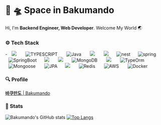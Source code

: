 # 🚀 🛸 Space in Bakumando 
Hi, I'm **Backend Engineer, Web Developer**. Welcome My World 🌏

### ⚙️ Tech Stack 

<p>
  - <img src="http://img.shields.io/badge/-Javascript-F7DF1E?style=for-the-badge&logo=Javascript&logoColor=black"
       style="height: auto; margin-left: 10px; margin-right: 10px;"/>&nbsp
  <img src="https://img.shields.io/badge/-TYPESCRIPT-3178C6?style=for-the-badge&logo=typescript&logoColor=black" alt="TYPESCRIPT"
       style="height: auto; margin-left: 10px; margin-right: 10px;"/>&nbsp
  <img src="https://img.shields.io/badge/-Java-007396?style=for-the-badge&logo=java&logocolor=white" alt="Java"
       style="height: auto; margin-left: 10px; margin-right: 10px;"/>&nbsp
  <img src="http://img.shields.io/badge/-Node-339933?style=for-the-badge&logo=Node.js&logoColor=white"
       style="height: auto; margin-left: 10px; margin-right: 10px;"/>&nbsp 
  <img src="http://img.shields.io/badge/-Express-000000?style=for-the-badge&logo=Express&logoColor=white"
       style="height: auto; margin-left: 10px; margin-right: 10px;"/>
  <img src="https://img.shields.io/badge/-NEST-E0234E?style=for-the-badge&logo=nestjs" alt="nest"
       style="height: auto; margin-left: 10px; margin-right: 10px;"/>
  <img src="https://img.shields.io/badge/-Spring-6DB33F?style=for-the-badge&logo=spring&logoColor=white" alt="spring"
       style="height: auto; margin-left: 10px; margin-right: 10px;"/>
  <img src="https://img.shields.io/badge/-SpringBoot-6DB33F?style=for-the-badge&logo=springboot&logoColor=white" alt="SpringBoot"
       style="height: auto; margin-left: 10px; margin-right: 10px;"/>
  <img src="http://img.shields.io/badge/-MySQL-4682b4?style=for-the-badge&logo=MySQL&logoColor=white"
       style="height: auto; margin-left: 10px; margin-right: 10px;"/>&nbsp
  <img src="http://img.shields.io/badge/-MariaDB-191970?style=for-the-badge&logo=MariaDB"
       style="height: auto; margin-left: 10px; margin-right: 10px;"/>&nbsp
  <img src="https://img.shields.io/badge/-MongoDB-eee8aa?style=for-the-badge&logo=mongodb" alt="MongoDB"
       style="height: auto; margin-left: 10px; margin-right: 10px;"/>&nbsp
  <img src="http://img.shields.io/badge/-Sequelize-52B0E7?style=for-the-badge&logo=Sequelize&logoColor=white"
       style="height: auto; margin-left: 10px; margin-right: 10px;"/>&nbsp
  <img src="https://img.shields.io/badge/-typeorm-red?style=for-the-badge&logo=Exercism&logoColor=white" alt="TypeOrm"
       style="height: auto; margin-left: 10px; margin-right: 10px;"/>&nbsp
  <img src="https://img.shields.io/badge/-MONGOOSE-a52a2a?style=for-the-badge&logo=mongodb&logoColor=white" alt="Mongoose"
       style="height: auto; margin-left: 10px; margin-right: 10px;"/>&nbsp
  <img src="https://img.shields.io/badge/-JPA-6DB33F?style=for-the-badge&logo=Microsoft Access" alt="JPA"
       style="height: auto; margin-left: 10px; margin-right: 10px;"/>
  <img src="https://img.shields.io/badge/-elasticsearch-20b2aa?style=for-the-badge&logo=elasticsearch"
       style="height: auto; margin-left: 10px; margin-right: 10px;"/>&nbsp
  <img src="https://img.shields.io/badge/-Redis-DC382D?style=for-the-badge&logo=Redis&logoColor=white" alt="Redis"
       style="height: auto; margin-left: 10px; margin-right: 10px;"/>&nbsp
  <img src="https://img.shields.io/badge/-AWS-FF9900?style=for-the-badge&logo=amazonaws" alt="AWS"
       style="height: auto; margin-left: 10px; margin-right: 10px;"/>&nbsp
  <img src="https://img.shields.io/badge/-docker-2496ED?style=for-the-badge&logo=Docker" alt="Docker"
       style="height: auto; margin-left: 10px; margin-right: 10px;"/>&nbsp

</p>

### 🔍 Profile 

[**바쿠만도** | Bakumando](https://www.notion.so/Bakumando-8578fdfa39544d108d276c6e5cad7e9d)

### 🕋 Stats 

![Bakumando's GitHub stats](https://github-readme-stats.vercel.app/api?username=pinion7&count_private=true&show_icons=true&theme=ayu-mirage&icon_color=78D9F8)
[![Top Langs](https://github-readme-stats.vercel.app/api/top-langs/?username=pinion7&layout=compact&theme=ayu-mirage&langs_count=10)](https://github.com/anuraghazra/github-readme-stats)


